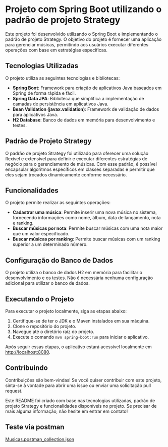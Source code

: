 # Projeto com Spring Boot utilizando o padrão de projeto Strategy

Este projeto foi desenvolvido utilizando o Spring Boot e implementando o padrão de projeto Strategy. O objetivo do projeto é fornecer uma aplicação para gerenciar músicas, permitindo aos usuários executar diferentes operações com base em estratégias específicas.

## Tecnologias Utilizadas

O projeto utiliza as seguintes tecnologias e bibliotecas:

- **Spring Boot**: Framework para criação de aplicativos Java baseados em Spring de forma rápida e fácil.
- **Spring Data JPA**: Biblioteca que simplifica a implementação de camadas de persistência em aplicativos Java.
- **Bean Validation (javax.validation)**: Framework de validação de dados para aplicativos Java.
- **H2 Database**: Banco de dados em memória para desenvolvimento e testes.
  
## Padrão de Projeto Strategy

O padrão de projeto Strategy foi utilizado para oferecer uma solução flexível e extensível para definir e executar diferentes estratégias de negócio para o gerenciamento de músicas. Com esse padrão, é possível encapsular algoritmos específicos em classes separadas e permitir que eles sejam trocados dinamicamente conforme necessário.

## Funcionalidades

O projeto permite realizar as seguintes operações:

- **Cadastrar uma música**: Permite inserir uma nova música no sistema, fornecendo informações como nome, álbum, data de lançamento, nota e ranking.
- **Buscar músicas por nota**: Permite buscar músicas com uma nota maior que um valor especificado.
- **Buscar músicas por ranking**: Permite buscar músicas com um ranking superior a um determinado número.

## Configuração do Banco de Dados

O projeto utiliza o banco de dados H2 em memória para facilitar o desenvolvimento e os testes. Não é necessária nenhuma configuração adicional para utilizar o banco de dados.

## Executando o Projeto

Para executar o projeto localmente, siga as etapas abaixo:

1. Certifique-se de ter o JDK e o Maven instalados em sua máquina.
2. Clone o repositório do projeto.
3. Navegue até o diretório raiz do projeto.
4. Execute o comando `mvn spring-boot:run` para iniciar o aplicativo.

Após seguir essas etapas, o aplicativo estará acessível localmente em [http://localhost:8080](http://localhost:8080).

## Contribuindo

Contribuições são bem-vindas! Se você quiser contribuir com este projeto, sinta-se à vontade para abrir uma issue ou enviar uma solicitação pull request.

Este README foi criado com base nas tecnologias utilizadas, padrão de projeto Strategy e funcionalidades disponíveis no projeto. Se precisar de mais alguma informação, não hesite em entrar em contato!



## Teste via postman
[Musicas.postman_collection.json](https://github.com/RicardoVicentepc/music_springboot/files/14818774/Musicas.postman_collection.json)
